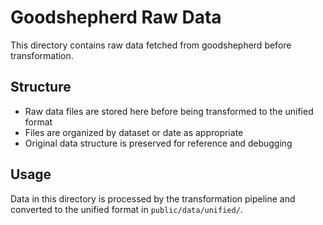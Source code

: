 # Goodshepherd Raw Data

This directory contains raw data fetched from goodshepherd before transformation.

## Structure

- Raw data files are stored here before being transformed to the unified format
- Files are organized by dataset or date as appropriate
- Original data structure is preserved for reference and debugging

## Usage

Data in this directory is processed by the transformation pipeline and converted to the unified format in `public/data/unified/`.
